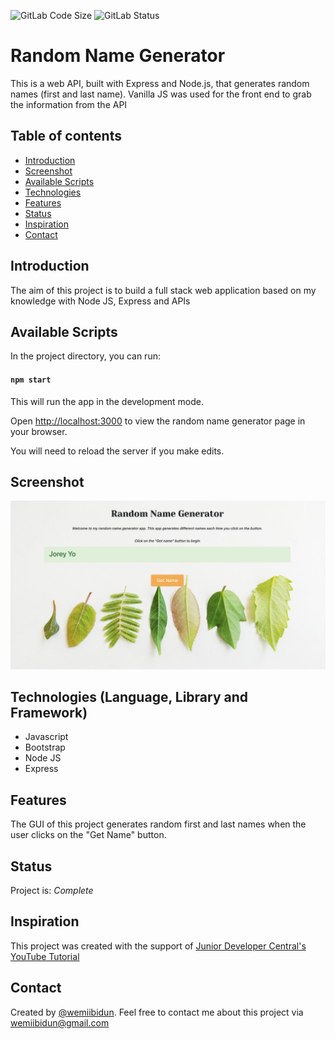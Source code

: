 
![GitLab Code Size](https://img.shields.io/github/languages/code-size/wemiibidun/random_name_generator)
![GitLab Status](https://badgen.net/badge/github/status/micromatch/micromatch/4.0.1)

# Random Name Generator
This is a web API, built with Express and Node.js, that generates random names (first and last name). Vanilla JS was used for the front end to grab the information from the API

## Table of contents
* [Introduction](#introduction)
* [Screenshot](#screenshot)
* [Available Scripts](#available-scripts)
* [Technologies](#technologies-language-library-and-framework)
* [Features](#features)
* [Status](#status)
* [Inspiration](#inspiration)
* [Contact](#contact)

## Introduction
The aim of this project is to build a full stack web application based on my knowledge with Node JS, Express and APIs

## Available Scripts

In the project directory, you can run:

#### `npm start`

This will run the app in the development mode.

Open [http://localhost:3000](http://localhost:3000) to view the random name generator page in your browser.

You will need to reload the server if you make edits.

## Screenshot
![Sample image](https://github.com/wemiibidun/random_name_generator/blob/main/random_app_image.png)

## Technologies (Language, Library and Framework)
* Javascript
* Bootstrap
* Node JS
* Express

## Features
The GUI of this project generates random first and last names when the user clicks on the "Get Name" button.

## Status
Project is: _Complete_

## Inspiration
This project was created with the support of [Junior Developer Central's YouTube Tutorial](https://www.youtube.com/watch?v=u0xSchpjgAA&ab_channel=JuniorDeveloperCentral)

## Contact
Created by [@wemiibidun](https://twitter.com/wemiibidun/). Feel free to contact me about this project via wemiibidun@gmail.com
